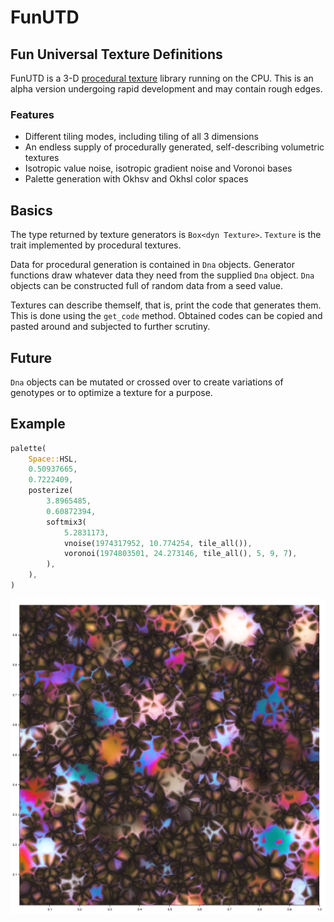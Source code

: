 # FunUTD

## Fun Universal Texture Definitions

FunUTD is a 3-D [procedural texture](https://en.wikipedia.org/wiki/Procedural_texture) library running on the CPU.
This is an alpha version undergoing rapid development and may contain rough edges.

### Features

* Different tiling modes, including tiling of all 3 dimensions
* An endless supply of procedurally generated, self-describing volumetric textures
* Isotropic value noise, isotropic gradient noise and Voronoi bases
* Palette generation with Okhsv and Okhsl color spaces

## Basics

The type returned by texture generators is `Box<dyn Texture>`.
`Texture` is the trait implemented by procedural textures.

Data for procedural generation is contained in `Dna` objects.
Generator functions draw whatever data they need from the supplied `Dna` object.
`Dna` objects can be constructed full of random data from a seed value.

Textures can describe themself, that is, print the code that generates them.
This is done using the `get_code` method. Obtained codes can be copied and
pasted around and subjected to further scrutiny.

## Future

`Dna` objects can be mutated or crossed over to create variations of genotypes
or to optimize a texture for a purpose.

## Example

```rust
palette(
    Space::HSL,
    0.50937665,
    0.7222409,
    posterize(
        3.8965485,
        0.60872394,
        softmix3(
            5.2831173,
            vnoise(1974317952, 10.774254, tile_all()),
            voronoi(1974803501, 24.273146, tile_all(), 5, 9, 7),
        ),
    ),
)
```

![](example1.png "texture example")
